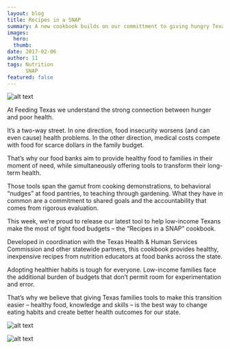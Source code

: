 ```yaml
---
layout: blog
title: Recipes in a SNAP
summary: A new cookbook builds on our committment to giving hungry Texans tools to improve their health.
images:
  hero:
  thumb:
date: 2017-02-06
author: 11
tags: Nutrition
      SNAP  
featured: false
---
```

![alt text](https://s3-us-west-2.amazonaws.com/assets.feedingtexas.org/images/inline/Recipes-in-a-SNAP.jpeg)

At Feeding Texas we understand the strong connection between hunger and poor health. 

It’s a two-way street. In one direction, food insecurity worsens (and can even cause) health problems. In the other direction, medical costs compete with food for scarce dollars in the family budget.

That’s why our food banks aim to provide healthy food to families in their moment of need, while simultaneously offering tools to transform their long-term health. 

Those tools span the gamut from cooking demonstrations, to behavioral “nudges” at food pantries, to teaching through gardening. What they have in common are a commitment to shared goals and the accountability that comes from rigorous evaluation. 

This week, we’re proud to release our latest tool to help low-income Texans make the most of tight food budgets – the “Recipes in a SNAP” cookbook. 

Developed in coordination with the Texas Health & Human Services Commission and other statewide partners, this cookbook provides healthy, inexpensive recipes from nutrition educators at food banks across the state. 

Adopting healthier habits is tough for everyone. Low-income families face the additional burden of budgets that don’t permit room for experimentation and error.  

That’s why we believe that giving Texas families tools to make this transition easier – healthy food, knowledge and skills – is the best way to change eating habits and create better health outcomes for our state.

![alt text](https://s3-us-west-2.amazonaws.com/assets.feedingtexas.org/images/inline/Recipes-in-a-SNAP2.jpeg)

![alt text](https://s3-us-west-2.amazonaws.com/assets.feedingtexas.org/images/inline/Recipes-in-a-SNAP3.jpeg)
